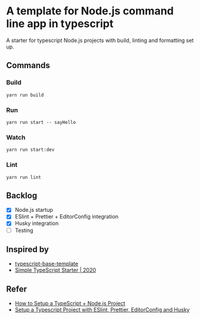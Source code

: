 # A template for Node.js command line app in typescript

A starter for typescript Node.js projects with build, linting and formatting set up.

## Commands

### Build

```yarn run build```

### Run

```yarn run start -- sayHello```

### Watch

```yarn run start:dev```

### Lint

```yarn run lint```

## Backlog

- [x] Node.js startup
- [x] ESlint + Prettier + EditorConfig integration
- [x] Husky integration
- [ ] Testing

## Inspired by

- [typescript-base-template](https://github.com/chuck-huey/typescript-base-template)
- [Simple TypeScript Starter | 2020](https://github.com/stemmlerjs/simple-typescript-starter)

## Refer

- [How to Setup a TypeScript + Node.js Project](https://khalilstemmler.com/blogs/typescript/node-starter-project/)
- [Setup a Typescript Project with ESlint, Prettier, EditorConfig and Husky](https://dev.to/chuck_huey/setup-a-typescript-project-with-eslint-prettier-editorconfig-and-husky-13aa)
